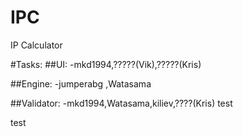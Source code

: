 # IPC
IP Calculator

#Tasks:
##UI:
-mkd1994,?????(Vik),?????(Kris)

##Engine:
-jumperabg
,Watasama


##Validator:
-mkd1994,Watasama,kiliev,????(Kris) test

test
